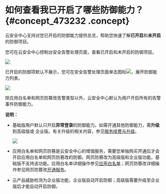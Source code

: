 # 如何查看我已开启了哪些防御能力？ {#concept_473232 .concept}

云安全中心支持对您已开启的防御能力提供总览，帮助您快速了解**已开启**和**未开启**的防御项目。

您可在云安全中心控制台安全告警处理页面，查看已开启和未开启的防御项目。

![](http://static-aliyun-doc.oss-cn-hangzhou.aliyuncs.com/assets/img/380589/155971960548522_zh-CN.png)

已开启的防御项默认不展示，您可在安全告警处理页面单击图标![](http://static-aliyun-doc.oss-cn-hangzhou.aliyuncs.com/assets/img/380589/155971960548519_zh-CN.png)，展开防御能力列表。

![](http://static-aliyun-doc.oss-cn-hangzhou.aliyuncs.com/assets/img/380589/155971960548520_zh-CN.png)

除应用白名单和网页防篡改告警类型以外，云安全中心默认为用户开启所有的告警事件防御能力。

**说明：** 

-   基础版用户默认只开启**异常登录**的防御能力。如需开通其他防御能力，需**升级**到高级版或 企业版。有关升级的相关内容，参见[服务续费与升级](../../../../intl.zh-CN/产品定价/服务续费与升级.md#)。

    ![](http://static-aliyun-doc.oss-cn-hangzhou.aliyuncs.com/assets/img/13637/155971960548526_zh-CN.png)

-   应用白名单和网页防篡是云安全中心的增值服务，需要您单独购买开通后才会开启应用白名单和网页防篡改的防御。网页防篡改为高级版和企业版功能，基础版不支持该功能。应用白名单详细操作参见[应用白名单](../../../../intl.zh-CN/用户指南/应用白名单.md#)；网页防篡改详细操作参见网页防篡改[开通服务](../../../../intl.zh-CN/用户指南/网页防篡改/开通服务.md#)。
-   云产品威胁检测为企业版功能，企业版自动开启防御；高级版需要升级至企业版后才能自动开启防御。

